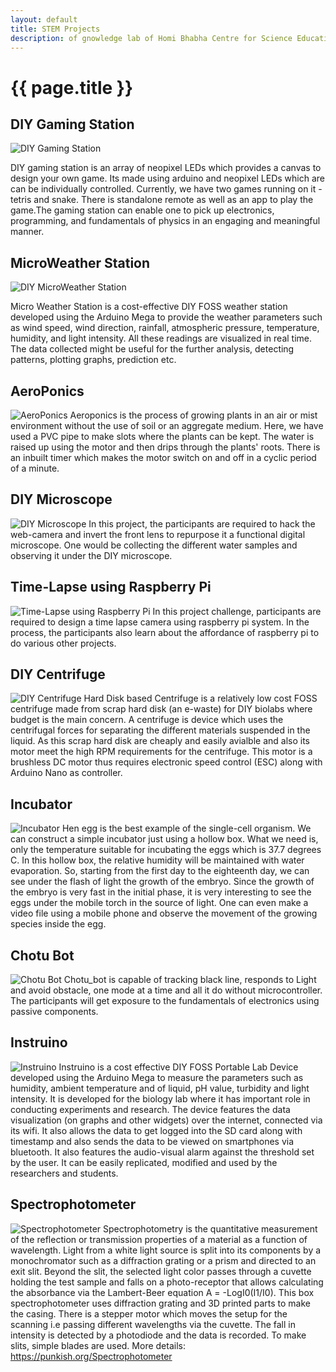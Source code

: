 ```yaml
--- 
layout: default
title: STEM Projects
description: of gnowledge lab of Homi Bhabha Centre for Science Education, TIFR
---
```

# {{ page.title }}

## DIY Gaming Station
![DIY Gaming Station](https://metastudio.org/uploads/default/original/2X/e/e4cf13b25de6a9cad1ad4851321a14ccaa49a141.png)

DIY gaming station is an array of neopixel LEDs which provides a
canvas to design your own game. Its made using arduino and neopixel
LEDs which are can be individually controlled. Currently, we have two
games running on it - tetris and snake. There is standalone remote as
well as an app to play the game.The gaming station can enable one to
pick up electronics, programming, and fundamentals of physics in an
engaging and meaningful manner.

## MicroWeather Station
![DIY MicroWeather Station](https://metastudio.org/uploads/default/original/2X/0/0f92cb3c8aea27cead8865c2ccba6043a81a8aee.png)

Micro Weather Station is a cost-effective DIY FOSS weather station
developed using the Arduino Mega to provide the weather parameters
such as wind speed, wind direction, rainfall, atmospheric pressure,
temperature, humidity, and light intensity. All these readings are
visualized in real time.  The data collected might be useful for the
further analysis, detecting patterns, plotting graphs, prediction etc.

## AeroPonics
![AeroPonics](https://metastudio.org/uploads/default/original/2X/2/27d5842b11680202311ac948ad1ae3d880ba4a61.png)
Aeroponics is the process of growing plants in an air or mist environment without the use of soil or an aggregate medium. Here, we have used a PVC pipe to make slots where the plants can be kept. The water is raised up using the motor and then drips through the plants' roots. There is an inbuilt timer which makes the motor switch on and off in a cyclic period of a minute.

## DIY Microscope
![DIY Microscope](https://stemgames.metastudio.org/uploads/default/original/1X/7059619fe3105029698199807c9b59b4bb76e11c.jpeg)
In this project, the participants are required to hack the web-camera and invert the front lens to repurpose it a functional digital microscope.
One would be collecting the different water samples and observing it under the DIY microscope.

## Time-Lapse using Raspberry Pi
![Time-Lapse using Raspberry Pi]()
In this project challenge, participants are required to design a time lapse camera using raspberry pi system. In the process, the participants also learn about the affordance of raspberry pi to do various other projects. 

## DIY Centrifuge
![DIY Centrifuge](https://metastudio.org/uploads/default/original/2X/b/b258334aeae96cd89c3a2aaa1eb9e36a1a72f702.png)
Hard Disk based Centrifuge is a relatively low cost FOSS centrifuge made from scrap hard disk (an e-waste) for DIY biolabs where budget is the main concern. A centrifuge is device which uses the centrifugal forces for separating the different materials suspended in the liquid. As this scrap hard disk are cheaply and easily avialble and also its motor meet the high RPM requirements for the centrifuge. This motor is a brushless DC motor thus requires electronic speed control (ESC) along with  Arduino Nano as controller.

## Incubator
![Incubator](https://stemgames.metastudio.org/uploads/default/original/2X/3/34c6739bc2a0d830e0de69a2eeee756e8d79b4e7.jpeg)
Hen egg is the best example of the single-cell organism. We can construct a simple incubator just using a hollow box. What we need is, only the temperature suitable for incubating the eggs which is 37.7 degrees C. In this hollow box, the relative humidity will be maintained with water evaporation. So, starting from the first day to the eighteenth day, we can see under the flash of light the growth of the embryo. Since the growth of the embryo is very fast in the initial phase, it is very interesting to see the eggs under the mobile torch in the source of light. One can even make a video file using a mobile phone and observe the movement of the growing species inside the egg.

## Chotu Bot
![Chotu Bot](https://metastudio.org/uploads/default/original/2X/4/4d34f06f44867ee5b4ee76db09c0ac09e3c55f36.jpeg)
Chotu_bot is capable of tracking black line, responds to Light and avoid obstacle, one mode at a time and all it do without microcontroller. The participants will get exposure to the fundamentals of electronics using passive components.

## Instruino
![Instruino](https://stemgames.metastudio.org/uploads/default/original/2X/4/4d5e19dca6f89fd8cc31bfffe093e07e70cc14ab.jpeg)
Instruino is a cost effective DIY FOSS Portable Lab Device developed using the Arduino Mega to measure the parameters such as humidity, ambient temperature and of liquid, pH value, turbidity and light intensity. It is developed for the biology lab where it has important role in conducting experiments and research. The device features the data visualization (on graphs and other widgets) over the internet, connected via its wifi. It also allows the data to get logged into the SD card along with timestamp and also sends the data to be viewed on smartphones via bluetooth. It also features the audio-visual alarm against the threshold set by the user. It can be easily replicated, modified and used by the researchers and students.

## Spectrophotometer
![Spectrophotometer](https://metastudio.org/uploads/default/original/2X/2/2b9436f2a07e128202059c2b3b05714b007430c7.png)
Spectrophotometry is the quantitative measurement of the reflection or transmission properties of a material as a function of wavelength. Light from a white light source is split into its components by a monochromator such as a diffraction grating or a prism and directed to an exit slit. Beyond the slit, the selected light color passes through a cuvette holding the test sample and falls on a photo-receptor that allows calculating the absorbance via the Lambert-Beer equation A = -LogI0(I1/I0).
This box spectrophotometer uses diffraction grating and 3D printed parts to make the casing. There is a stepper motor which moves the setup for the scanning i.e passing different wavelengths via the cuvette. The fall in intensity is detected by a photodiode and the data is recorded. To make slits, simple blades are used. 
More details: https://punkish.org/Spectrophotometer
